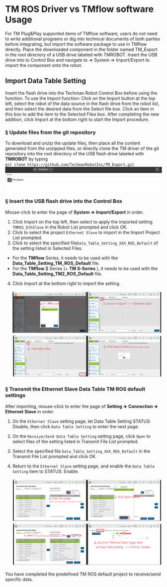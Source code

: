 # __TM ROS Driver vs TMflow software Usage__

For TM Plug&Play supported items of TMflow software, users do not need to write additional programs or dig into technical documents of both parties before integrating, but import the software package to use in TMflow directly. Place the downloaded component in the folder named TM_Export in the root directory of a USB drive labeled with TMROBOT. Insert the USB drive into to Control Box and navigate to &rArr;  System &rArr; Import/Export to import the component onto the robot.

## __Import Data Table Setting__
Insert the flash drive into the Techman Robot Control Box before using the function.
To use the Import function: Click on the Import button at the top left, select the robot of the data source in the flash drive from the robot list, and then select the desired data from the Select file box. Click an item in this box to add the item to the Selected Files box. After completing the new addition, click Import at the bottom right to start the Import procedure.

### &sect; Update files from the git repository
To download and unzip the update files, then place all the content generated from the unzipped files, or directly clone the TM driver of the git repository into the root directory of the USB flash drive labeled with __TMROBOT__ by typing<br/>
``git clone https://github.com/TechmanRobotInc/TM_Export.git``
<br/>
    ![Usb_Label_Name_TMROBOT.png](figures/Usb_Label_Name_TMROBOT.png)

### &sect; Insert the USB flash drive into the Control Box

Mouse-click to enter the page of __System &rArr; Import/Export__ in order.<br/>  
1. Click Import on the top left, then select to apply the imported setting ``TMROS_EthSlave`` in the Robot List prompted and click OK.<br/>
2. Click to select the project ``Ethernet Slave`` to import in the Import Project List prompted.<br/>
3. Click to select the specified file``Data_Table_Setting_XXX_ROS_Default`` of the setting listed in Selected Files.
 -  For the __TMflow__ Series, it needs to be used with the __Data_Table_Setting_TM_ROS_Default__ file.<br/>
 -  For the __TMflow 2__ Series (+ __TM S-Series__ ), it needs to be used with the __Data_Table_Setting_TM2_ROS_Default__ file.<br/>

 4. Click Import at the bottom right to import the setting.<br/>

    ![Import_TMROS_EthSlave.png](figures/Import_TMROS_EthSlave.png)

### &sect; Transmit the __Ethernet Slave Data Table__ TM ROS default settings
 After importing, mouse-click to enter the page of __Setting &rArr; Connection &rArr; Ethernet Slave__ in order.<br/> 

 1. On the ``Ethernet Slave`` setting page, let Data Table Setting STATUS: Disable, then click ``Data Table Setting`` to enter the next page.<br/>
 2. On the ``Receive/Send Data Table Setting`` setting page, click ``Open`` to select files of the setting listed in Transmit File List prompted.<br/>
 3. Select the specified file ``Data_Table_Setting_XXX_ROS_Default`` in the Transmit File List prompted and click OK.<br/>
 4. Return to the ``Ethernet Slave`` setting page, and enable the `Data Table Setting` item to STATUS: Enable.<br/>

    ![Import_TMROS_Data_Table_Setting.png](figures/Import_TMROS_Data_Table_Setting.png)

You have completed the predefined TM ROS default project to receive/send specific data. 

